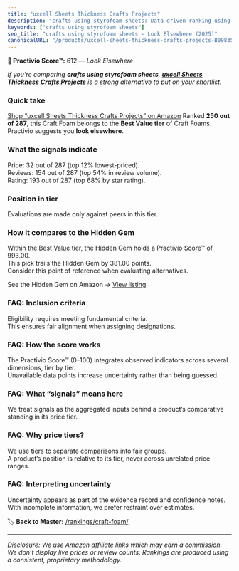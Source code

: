 ```yaml
---
title: "uxcell Sheets Thickness Crafts Projects"
description: "crafts using styrofoam sheets: Data-driven ranking using the Practivio Score™. Positioned by quality, value, demand, findability, momentum."
keywords: ["crafts using styrofoam sheets"]
seo_title: "crafts using styrofoam sheets — Look Elsewhere (2025)"
canonicalURL: "/products/uxcell-sheets-thickness-crafts-projects-B09835MX4J/"
---
```


**🚫 Practivio Score™:** 612 — _Look Elsewhere_


*If you're comparing **crafts using styrofoam sheets**, **[uxcell Sheets Thickness Crafts Projects](https://www.amazon.com/dp/B09835MX4J?tag=practivio-20)** is a strong alternative to put on your shortlist.*
### Quick take
[Shop “uxcell Sheets Thickness Crafts Projects” on Amazon](https://www.amazon.com/dp/B09835MX4J?tag=practivio-20)
Ranked **250 out of 287**, this Craft Foam belongs to the **Best Value tier** of Craft Foams.  
Practivio suggests you **look elsewhere**.

### What the signals indicate
Price: 32 out of 287 (top 12% lowest-priced).  
Reviews: 154 out of 287 (top 54% in review volume).  
Rating: 193 out of 287 (top 68% by star rating).  

### Position in tier
Evaluations are made only against peers in this tier.

### How it compares to the Hidden Gem
Within the Best Value tier, the Hidden Gem holds a Practivio Score™ of 993.00.  
This pick trails the Hidden Gem by 381.00 points.  
Consider this point of reference when evaluating alternatives.  

See the Hidden Gem on Amazon → [View listing](https://www.amazon.com/dp/B07Q9PXSYL?tag=practivio-20)

### FAQ: Inclusion criteria
Eligibility requires meeting fundamental criteria.  
This ensures fair alignment when assigning designations.

### FAQ: How the score works
The Practivio Score™ (0–100) integrates observed indicators across several dimensions, tier by tier.  
Unavailable data points increase uncertainty rather than being guessed.

### FAQ: What “signals” means here
We treat signals as the aggregated inputs behind a product’s comparative standing in its price tier.

### FAQ: Why price tiers?
We use tiers to separate comparisons into fair groups.  
A product’s position is relative to its tier, never across unrelated price ranges.

### FAQ: Interpreting uncertainty
Uncertainty appears as part of the evidence record and confidence notes.  
With incomplete information, we prefer restraint over estimates.


🏷️ **Back to Master:** [/rankings/craft-foam/](/rankings/craft-foam/)

---
_Disclosure: We use Amazon affiliate links which may earn a commission. We don’t display live prices or review counts. Rankings are produced using a consistent, proprietary methodology._
